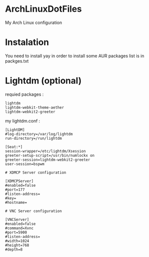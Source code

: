 # ArchLinuxDotFiles
My Arch Linux configuration

# Instalation
You need to install yay in order to install some AUR packages
list is in packges.txt

# Lightdm (optional)

requied packages :
```
lightdm
lightdm-webkit-theme-aether
lightdm-webkit2-greeter
```

my lightdm.conf :
```
[LightDM]
#log-directory=/var/log/lightdm
run-directory=/run/lightdm

[Seat:*]
session-wrapper=/etc/lightdm/Xsession
greeter-setup-script=/usr/bin/numlockx on
greeter-session=lightdm-webkit2-greeter
user-session=bspwm

# XDMCP Server configuration

[XDMCPServer]
#enabled=false
#port=177
#listen-address=
#key=
#hostname=

# VNC Server configuration

[VNCServer]
#enabled=false
#command=Xvnc
#port=5900
#listen-address=
#width=1024
#height=768
#depth=8

```
